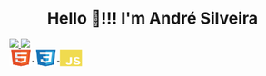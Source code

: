 ## <h1 align="center">Hello 👋!!! I'm André Silveira </h1>


 <div style="display:flex align-items:center">
   <a href="https://github.com/andresilveira1">
   <img height="180em" src="https://github-readme-stats.vercel.app/api?username=andresilveira1&show_icons=true&theme=dracula&include_all_commits=true&count_private=true"/>
   <img height="180em" src="https://github-readme-stats.vercel.app/api/top-langs/?username=andresilveira1&layout=compact&langs_count=7&theme=dracula"/>
 </div>

 <div>
   <img align="center" alt="Rafa-HTML" height="30" width="40" src="https://raw.githubusercontent.com/devicons/devicon/master/icons/html5/html5-original.svg">
   <img align="center" alt="Rafa-CSS" height="30" width="40" src="https://raw.githubusercontent.com/devicons/devicon/master/icons/css3/css3-original.svg">
   <img align="center" alt="Rafa-Js" height="30" width="40" src="https://raw.githubusercontent.com/devicons/devicon/master/icons/javascript/javascript-plain.svg">
 </div>
  
  ##

